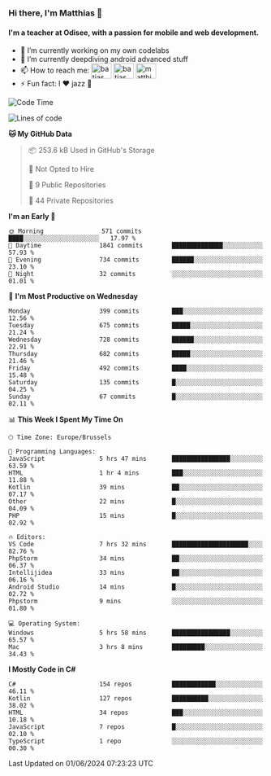 ### Hi there, I'm Matthias 👋

#### I'm a teacher at Odisee, with a passion for mobile and web development.

- 🔭 I’m currently working on my own codelabs
- 🌱 I’m currently deepdiving android advanced stuff
- 📫 How to reach me: <a href="https://dev.to/batjas" target="_blank"><img align="center" src="https://raw.githubusercontent.com/rahuldkjain/github-profile-readme-generator/master/src/images/icons/Social/devto.svg" alt="batjas" height="30" width="40" /></a>
<a href="https://twitter.com/batjas" target="_blank"><img align="center" src="https://raw.githubusercontent.com/rahuldkjain/github-profile-readme-generator/master/src/images/icons/Social/twitter.svg" alt="batjas" height="30" width="40" /></a>
<a href="https://linkedin.com/in/matthiasdruwé" target="_blank"><img align="center" src="https://raw.githubusercontent.com/rahuldkjain/github-profile-readme-generator/master/src/images/icons/Social/linked-in-alt.svg" alt="matthiasdruwé" height="30" width="40" /></a>
- ⚡ Fun fact: I ❤ jazz 🎷


<!--START_SECTION:waka-->
![Code Time](http://img.shields.io/badge/Code%20Time-1%2C214%20hrs%2013%20mins-blue)

![Lines of code](https://img.shields.io/badge/From%20Hello%20World%20I%27ve%20Written-4.6%20million%20lines%20of%20code-blue)

**🐱 My GitHub Data** 

> 📦 253.6 kB Used in GitHub's Storage 
 > 
> 🚫 Not Opted to Hire
 > 
> 📜 9 Public Repositories 
 > 
> 🔑 44 Private Repositories 
 > 
**I'm an Early 🐤** 

```text
🌞 Morning                571 commits         ████░░░░░░░░░░░░░░░░░░░░░   17.97 % 
🌆 Daytime                1841 commits        ██████████████░░░░░░░░░░░   57.93 % 
🌃 Evening                734 commits         ██████░░░░░░░░░░░░░░░░░░░   23.10 % 
🌙 Night                  32 commits          ░░░░░░░░░░░░░░░░░░░░░░░░░   01.01 % 
```
📅 **I'm Most Productive on Wednesday** 

```text
Monday                   399 commits         ███░░░░░░░░░░░░░░░░░░░░░░   12.56 % 
Tuesday                  675 commits         █████░░░░░░░░░░░░░░░░░░░░   21.24 % 
Wednesday                728 commits         ██████░░░░░░░░░░░░░░░░░░░   22.91 % 
Thursday                 682 commits         █████░░░░░░░░░░░░░░░░░░░░   21.46 % 
Friday                   492 commits         ████░░░░░░░░░░░░░░░░░░░░░   15.48 % 
Saturday                 135 commits         █░░░░░░░░░░░░░░░░░░░░░░░░   04.25 % 
Sunday                   67 commits          █░░░░░░░░░░░░░░░░░░░░░░░░   02.11 % 
```


📊 **This Week I Spent My Time On** 

```text
🕑︎ Time Zone: Europe/Brussels

💬 Programming Languages: 
JavaScript               5 hrs 47 mins       ████████████████░░░░░░░░░   63.59 % 
HTML                     1 hr 4 mins         ███░░░░░░░░░░░░░░░░░░░░░░   11.88 % 
Kotlin                   39 mins             ██░░░░░░░░░░░░░░░░░░░░░░░   07.17 % 
Other                    22 mins             █░░░░░░░░░░░░░░░░░░░░░░░░   04.09 % 
PHP                      15 mins             █░░░░░░░░░░░░░░░░░░░░░░░░   02.92 % 

🔥 Editors: 
VS Code                  7 hrs 32 mins       █████████████████████░░░░   82.76 % 
PhpStorm                 34 mins             ██░░░░░░░░░░░░░░░░░░░░░░░   06.37 % 
Intellijidea             33 mins             ██░░░░░░░░░░░░░░░░░░░░░░░   06.16 % 
Android Studio           14 mins             █░░░░░░░░░░░░░░░░░░░░░░░░   02.72 % 
Phpstorm                 9 mins              ░░░░░░░░░░░░░░░░░░░░░░░░░   01.80 % 

💻 Operating System: 
Windows                  5 hrs 58 mins       ████████████████░░░░░░░░░   65.57 % 
Mac                      3 hrs 8 mins        █████████░░░░░░░░░░░░░░░░   34.43 % 
```

**I Mostly Code in C#** 

```text
C#                       154 repos           ████████████░░░░░░░░░░░░░   46.11 % 
Kotlin                   127 repos           ██████████░░░░░░░░░░░░░░░   38.02 % 
HTML                     34 repos            ███░░░░░░░░░░░░░░░░░░░░░░   10.18 % 
JavaScript               7 repos             █░░░░░░░░░░░░░░░░░░░░░░░░   02.10 % 
TypeScript               1 repo              ░░░░░░░░░░░░░░░░░░░░░░░░░   00.30 % 
```




 Last Updated on 01/06/2024 07:23:23 UTC
<!--END_SECTION:waka-->

